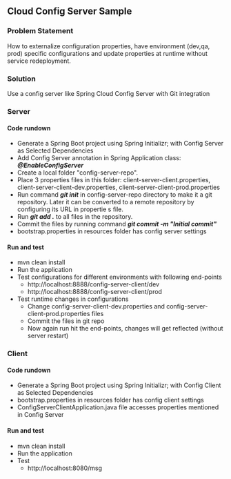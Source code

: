 ## Cloud Config Server Sample
### Problem Statement
How to externalize configuration properties, have environment (dev,qa, prod) specific configurations and update properties at runtime without service redeployment.
### Solution
Use a config server like Spring Cloud Config Server with Git integration

### Server
#### Code rundown
- Generate a Spring Boot project using Spring Initializr; with Config Server as Selected Dependencies
- Add Config Server annotation in Spring Application class: ***@EnableConfigServer***
- Create a local folder "config-server-repo". 
- Place 3 properties files in this folder: client-server-client.properties, client-server-client-dev.properties, client-server-client-prod.properties
- Run command ***git init*** in config-server-repo directory to make it a git repository. Later it can be converted to a remote repository by configuring its URL in propertie s file.
- Run ***git add .*** to all files in the repository.
- Commit the files by running command ***git commit -m "Initial commit"***
- bootstrap.properties in resources folder has config server settings

#### Run and test
- mvn clean install
- Run the application
- Test configurations for different environments with following end-points
  - http://localhost:8888/config-server-client/dev
  - http://localhost:8888/config-server-client/prod
- Test runtime changes in configurations
  - Change config-server-client-dev.properties and config-server-client-prod.properties files
  - Commit the files in git repo
  - Now again run hit the end-points, changes will get reflected (without server restart)
### Client
#### Code rundown
- Generate a Spring Boot project using Spring Initializr; with Config Client as Selected Dependencies
- bootstrap.properties in resources folder has config client settings
- ConfigServerClientApplication.java file accesses properties mentioned in Config Server
#### Run and test
- mvn clean install
- Run the application
- Test
  - http://localhost:8080/msg
